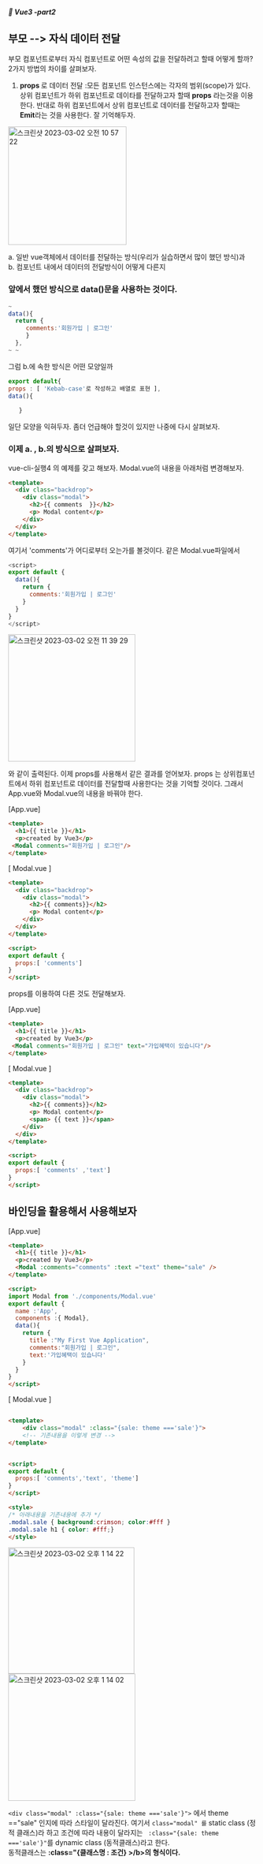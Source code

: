 ##### :cactus: Vue3 -part2

 
## 부모 --> 자식 데이터 전달 
부모 컴포넌트로부터 자식 컴포넌트로 어떤 속성의 값을 전달하려고 할때 어떻게 할까?  2가지 방법의 차이를 살펴보자.  

1. <b> props </b>로 데이터 전달 :모든 컴포넌트 인스턴스에는 각자의 범위(scope)가 있다. 상위 컴포넌트가 하위 컴포넌트로 데이타를 전달하고자 할때 <b>props</b> 라는것을 이용한다. 반대로 하위 컴포넌트에서 상위 컴포넌트로 데이터를 전달하고자 할때는 <b>Emit</b>라는 것을 사용한다. 잘 기억해두자. 
<img width="240" alt="스크린샷 2023-03-02 오전 10 57 22" src="https://user-images.githubusercontent.com/48478079/222311016-9ad2c66f-15be-4520-b16b-196be1c3099d.png">

a. 일반 vue객체에서 데이터를 전달하는 방식(우리가 실습하면서 많이 했던 방식)과  
b. 컴포넌트 내에서 데이터의 전달방식이 어떻게 다른지  

### 앞에서 했던 방식으로 data()문을 사용하는 것이다.  
``` javascript
~
data(){
  return {
     comments:'회원가입 | 로그인'
     }
  },
~ ~
```
그럼 b.에 속한 방식은 어떤 모양일까  
```javascript 
export default{
props : [ 'Kebab-case'로 작성하고 배열로 표현 ],
data(){
     
   }
```  
일단 모양을 익혀두자. 좀더 언급해야 할것이 있지만 나중에 다시 살펴보자.

### 이제 a. , b.의 방식으로 살펴보자.
vue-cli-실행4 의 예제를 갖고 해보자. Modal.vue의 내용을 아래처럼 변경해보자.
```html
<template>
  <div class="backdrop"> 
    <div class="modal">
      <h2>{{ comments  }}</h2>
      <p> Modal content</p>
    </div>
  </div>
</template>
```   
여기서 
'comments'가 어디로부터 오는가를 볼것이다.  같은 Modal.vue파일에서 
```javascript
<script>
export default {
  data(){
    return {
      comments:'회원가입 | 로그인'
    }
  }
}
</script>
```
<img width="258" alt="스크린샷 2023-03-02 오전 11 39 29" src="https://user-images.githubusercontent.com/48478079/222317012-fe5df019-3c79-414a-933b-161837869b50.png">


와 같이 출력된다. 이제 props를 사용해서 같은 결과를 얻어보자. props 는 상위컴포넌트에서 하위 컴포넌트로 데이터를 전달할때 사용한다는 것을 기억할 것이다. 그래서 App.vue와 Modal.vue의 내용을 바꿔야 한다.  

[App.vue] 

```html
<template>
  <h1>{{ title }}</h1>
  <p>created by Vue3</p>
 <Modal comments="회원가입 | 로그인"/>
</template>
```

[ Modal.vue ]
```html
<template>
  <div class="backdrop"> 
    <div class="modal">
      <h2>{{ comments}}</h2>
      <p> Modal content</p>
    </div>
  </div>
</template>

<script>
export default {
  props:[ 'comments']
}
</script>

```   
props를 이용하여 다른 것도 전달해보자.  

[App.vue] 

```html
<template>
  <h1>{{ title }}</h1>
  <p>created by Vue3</p>
 <Modal comments="회원가입 | 로그인" text="가입혜택이 있습니다"/>
</template>
```

[ Modal.vue ]
```html
<template>
  <div class="backdrop"> 
    <div class="modal">
      <h2>{{ comments}}</h2>
      <p> Modal content</p>
      <span> {{ text }}</span>
    </div>
  </div>
</template>

<script>
export default {
  props:[ 'comments' ,'text']
}
</script>

```  

## 바인딩을 활용해서 사용해보자   
[App.vue] 

```html
<template>
  <h1>{{ title }}</h1>
  <p>created by Vue3</p>
  <Modal :comments="comments" :text ="text" theme="sale" />
</template>

<script>
import Modal from './components/Modal.vue'
export default {
  name :'App',
  components :{ Modal}, 
  data(){
    return {
      title :"My First Vue Application",
      comments:"회원가입 | 로그인",
      text:'가입혜택이 있습니다'
    }
  }
}
</script>
```

[ Modal.vue ]

```html

<template>
    <div class="modal" :class="{sale: theme ==='sale'}">
    <!-- 기존내용을 이렇게 변경 -->
</template>


<script>
export default {
  props:[ 'comments','text', 'theme']
}
</script>

<style>
/* 아래내용을 기존내용에 추가 */
.modal.sale { background:crimson; color:#fff }
.modal.sale h1 { color: #fff;}
</style>
```

<img width="256" alt="스크린샷 2023-03-02 오후 1 14 22" src="https://user-images.githubusercontent.com/48478079/222329903-c14a2cd4-61f6-49f4-ad5c-11ba29571b51.png"> <img width="258" alt="스크린샷 2023-03-02 오후 1 14 02" src="https://user-images.githubusercontent.com/48478079/222329888-003159a3-0362-4cf1-ae07-9f004d5cfab5.png">   

``` <div class="modal" :class="{sale: theme ==='sale'}"> ``` 에서 theme =="sale" 인지에 따라 스타일이 달라진다.  여기서 ``` class="modal" 를 ``` static class (정적 클래스)라 하고  조건에 따라  내용이 달라지는 ```  :class="{sale: theme ==='sale'}" ```를 dynamic class (동적클래스)라고 한다.   
동적클래스는 <b>:class="{클래스명 : 조건} >/b>의 형식이다.

